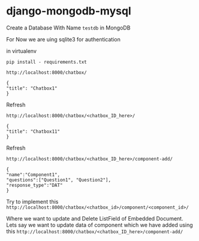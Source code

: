 # django-mongodb-mysql

Create a Database With Name `testdb` in MongoDB

For Now we are uing sqlite3 for authentication

in virtualenv

`pip install - requirements.txt`


`http://localhost:8000/chatbox/`

```
{
"title": "Chatbox1"
}
```

Refresh

`http://localhost:8000/chatbox/<chatbox_ID_here>/`

```
{
"title": "Chatbox11"
}
```

Refresh

`http://localhost:8000/chatbox/<chatbox_ID_here>/component-add/`
```
{
"name":"Component1",
"questions":["Question1", "Question2"],
"response_type":"DAT"
}
```

Try to implement this `http://localhost:8000/chatbox/<chatbox_id>/component/<component_id>/`

Where we want to update and Delete ListField of Embedded Document. Lets say we want to update data of component which we have added using this `http://localhost:8000/chatbox/<chatbox_ID_here>/component-add/`

